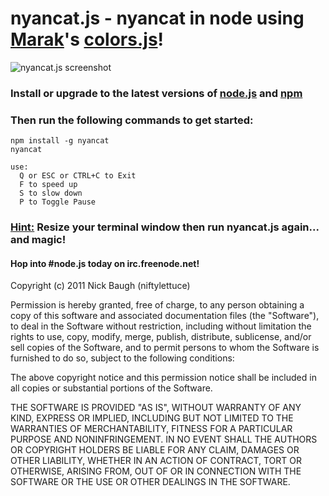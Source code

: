 <h1>nyancat.js - nyancat in node using <a href="https://github.com/Marak" target="_blank">Marak</a>'s <a href="https://github.com/Marak/colors.js" target="_blank">colors.js</a>!</h1>

<img src="http://i.imgur.com/IMJE1.png" alt="nyancat.js screenshot" />

<h3>Install or upgrade to the latest versions of <a href="http://nodejs.org" target="_blank">node.js</a> and <a href="http://npmjs.org/" target="_blank">npm</a></h3>

<h3>Then run the following commands to get started:</h3>

    npm install -g nyancat
    nyancat

    use:
      Q or ESC or CTRL+C to Exit
      F to speed up
      S to slow down
      P to Toggle Pause

<h3><u>Hint:</u> Resize your terminal window then run nyancat.js again... and magic!</h3>


<h4>Hop into #node.js today on irc.freenode.net!</h4>

Copyright (c) 2011 Nick Baugh (niftylettuce)

Permission is hereby granted, free of charge, to any person obtaining a copy
of this software and associated documentation files (the "Software"), to deal
in the Software without restriction, including without limitation the rights
to use, copy, modify, merge, publish, distribute, sublicense, and/or sell
copies of the Software, and to permit persons to whom the Software is
furnished to do so, subject to the following conditions:

The above copyright notice and this permission notice shall be included in
all copies or substantial portions of the Software.

THE SOFTWARE IS PROVIDED "AS IS", WITHOUT WARRANTY OF ANY KIND, EXPRESS OR
IMPLIED, INCLUDING BUT NOT LIMITED TO THE WARRANTIES OF MERCHANTABILITY,
FITNESS FOR A PARTICULAR PURPOSE AND NONINFRINGEMENT. IN NO EVENT SHALL THE
AUTHORS OR COPYRIGHT HOLDERS BE LIABLE FOR ANY CLAIM, DAMAGES OR OTHER
LIABILITY, WHETHER IN AN ACTION OF CONTRACT, TORT OR OTHERWISE, ARISING FROM,
OUT OF OR IN CONNECTION WITH THE SOFTWARE OR THE USE OR OTHER DEALINGS IN
THE SOFTWARE.

